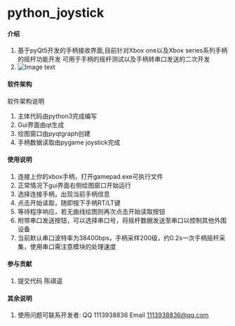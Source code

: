 # python_joystick

#### 介绍
1.  基于pyQt5开发的手柄接收界面,目前针对Xbox one以及Xbox series系列手柄的摇杆功能开发
可用于手柄的摇杆测试以及手柄转串口发送的二次开发
2.  ![Image text](https://gitee.com/C-Qiyao/python_joystick/blob/master/running.jpg)
#### 软件架构
软件架构说明
1.  主体代码由python3完成编写
2.  Gui界面由qt生成
3.  绘图窗口由pyqtgraph创建
4.  手柄数据读取由pygame joystick完成

#### 使用说明

1.  连接上你的xbox手柄，打开gamepad.exe可执行文件
2.  正常情况下gui界面右侧绘图窗口开始运行
3.  选择连接手柄，出现当前手柄信息
4.  点击开始读取，随即按下手柄RT/LT键
5.  等待程序响应，若无曲线绘图则再次点击开始读取按钮
6.  附带串口发送按钮，可以选择串口号，将摇杆数据发送至串口以控制其他外围设备
7.  当前默认串口波特率为38400bps，手柄采样200级，约0.2s一次手柄摇杆采集，使用串口需注意模块的处理速度
#### 参与贡献

1.  提交代码 陈祺遥

#### 其余说明

1.  使用问题可联系开发者:
    QQ 1113938836 
    Email 1113938836@qq.com
